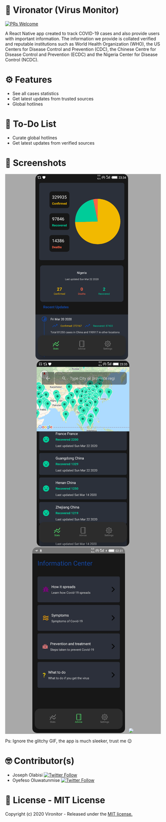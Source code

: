# 📱 Vironator (Virus Monitor)

[![PRs Welcome](https://img.shields.io/badge/PRs-welcome-brightgreen.svg?style=flat-square)](http://makeapullrequest.com)

A React Native app created to track COVID-19 cases and also provide users with important information. 
The information we provide is collated verified and reputable institutions such as World Health Organization (WHO), the US Centers for Disease Control and Prevention (CDC), 
the Chinese Centre for Disease Control and Prevention (ECDC) and the Nigeria Center for Disease Control (NCDC).

# ⚙ Features
- See all cases statistics
- Get latest updates from trusted sources
- Global hotlines

# 🧾 To-Do List
- Curate global hotlines
- Get latest updates from verified sources 

# 📸 Screenshots
<div style="background-color:rgb(169,169,169); text-align:center">
<img src="screenshots/vn1.png" width="300" style="border-radius: 15px">
&nbsp;
<img src="screenshots/vn3.png" width="300" style="border-radius: 15px">
</div>

<div style="background-color:rgb(169,169,169); text-align:center">
<img src="screenshots/adv.jpg" width="300" style="border-radius: 15px">
&nbsp;
<img src="screenshots/Covid19.gif" width="300" style="border-radius: 15px">
</div>

Ps: Ignore the glitchy GIF, the app is much sleeker, trust me 😉

# 🤓 Contributor(s)
- Joseph Olabisi [![Twitter Follow](https://img.shields.io/twitter/follow/aceg00ber?label=Follow&style=social)](https://twitter.com/acerg00ber)
- Oyefeso Oluwatunmise [![Twitter Follow](https://img.shields.io/twitter/follow/oyefesotunmise?label=Follow&style=social)](https://twitter.com/oyefesotunmise)

# 🧾 License - MIT License
Copyright (c) 2020 Vironitor - Released under the <a href="https://github.com/Blac-Panda/react-native-covid19/blob/master/LICENSE.txt">MIT license.</a>
